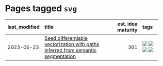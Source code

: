 # Pages tagged `svg`

|last_modified|title|est. idea maturity|tags
|:---|:---|---:|:---|
|2023-06-23|[Seed differentiable vectorization with paths inferred from semantic segmentation](../vectorize_anything.md)|301|[![](https://img.shields.io/badge/tag-experimental-1eefac)](../tags/experimental.md) [![](https://img.shields.io/badge/tag-segmentation-5e378d)](../tags/segmentation.md) [![](https://img.shields.io/badge/tag-svg-394ee4)](../tags/svg.md) [![](https://img.shields.io/badge/tag-tooling-fe4dc)](../tags/tooling.md)|